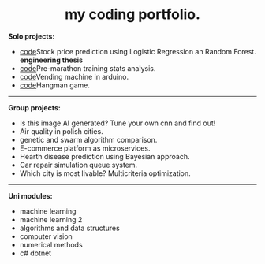 
<h1 align="center"> my coding portfolio. </h1>

**Solo projects:**
- [code](https://github.com/wasikjakub/trading-bot)Stock price prediction using Logistic Regression an Random Forest. **engineering thesis**
- [code](https://github.com/wasikjakub/Marathon-prep-playground)Pre-marathon training stats analysis.
- [code](https://github.com/wasikjakub/vending-machine-arduino)Vending machine in arduino.
- [code](https://github.com/wasikjakub/hangman)Hangman game.

---

**Group projects:**
- Is this image AI generated? Tune your own cnn and find out!
- Air quality in polish cities.
- genetic and swarm algorithm comparison.
- E-commerce platform as microservices.
- Hearth disease prediction using Bayesian approach.
- Car repair simulation queue system.
- Which city is most livable? Multicriteria optimization.

---

**Uni modules:**
- machine learning
- machine learning 2
- algorithms and data structures
- computer vision
- numerical methods
- c# dotnet
